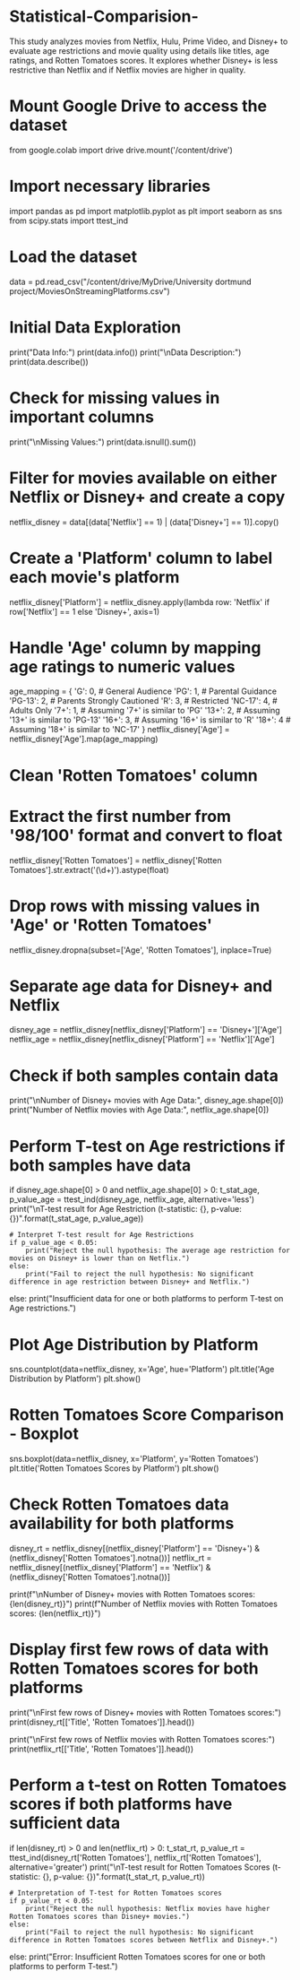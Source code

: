 # Statistical-Comparision-
This study analyzes movies from Netflix, Hulu, Prime Video, and Disney+ to evaluate age restrictions and movie quality using details like titles, age ratings, and Rotten Tomatoes scores. It explores whether Disney+ is less restrictive than Netflix and if Netflix movies are higher in quality. 
# Mount Google Drive to access the dataset
from google.colab import drive
drive.mount('/content/drive')

# Import necessary libraries
import pandas as pd
import matplotlib.pyplot as plt
import seaborn as sns
from scipy.stats import ttest_ind

# Load the dataset
data = pd.read_csv("/content/drive/MyDrive/University dortmund project/MoviesOnStreamingPlatforms.csv")

# Initial Data Exploration
print("Data Info:")
print(data.info())
print("\nData Description:")
print(data.describe())

# Check for missing values in important columns
print("\nMissing Values:")
print(data.isnull().sum())

# Filter for movies available on either Netflix or Disney+ and create a copy
netflix_disney = data[(data['Netflix'] == 1) | (data['Disney+'] == 1)].copy()

# Create a 'Platform' column to label each movie's platform
netflix_disney['Platform'] = netflix_disney.apply(lambda row: 'Netflix' if row['Netflix'] == 1 else 'Disney+', axis=1)

# Handle 'Age' column by mapping age ratings to numeric values
age_mapping = {
    'G': 0,        # General Audience
    'PG': 1,       # Parental Guidance
    'PG-13': 2,    # Parents Strongly Cautioned
    'R': 3,        # Restricted
    'NC-17': 4,    # Adults Only
    '7+': 1,       # Assuming '7+' is similar to 'PG'
    '13+': 2,      # Assuming '13+' is similar to 'PG-13'
    '16+': 3,      # Assuming '16+' is similar to 'R'
    '18+': 4       # Assuming '18+' is similar to 'NC-17'
}
netflix_disney['Age'] = netflix_disney['Age'].map(age_mapping)

# Clean 'Rotten Tomatoes' column
# Extract the first number from '98/100' format and convert to float
netflix_disney['Rotten Tomatoes'] = netflix_disney['Rotten Tomatoes'].str.extract('(\d+)').astype(float)

# Drop rows with missing values in 'Age' or 'Rotten Tomatoes'
netflix_disney.dropna(subset=['Age', 'Rotten Tomatoes'], inplace=True)

# Separate age data for Disney+ and Netflix
disney_age = netflix_disney[netflix_disney['Platform'] == 'Disney+']['Age']
netflix_age = netflix_disney[netflix_disney['Platform'] == 'Netflix']['Age']

# Check if both samples contain data
print("\nNumber of Disney+ movies with Age Data:", disney_age.shape[0])
print("Number of Netflix movies with Age Data:", netflix_age.shape[0])

# Perform T-test on Age restrictions if both samples have data
if disney_age.shape[0] > 0 and netflix_age.shape[0] > 0:
    t_stat_age, p_value_age = ttest_ind(disney_age, netflix_age, alternative='less')
    print("\nT-test result for Age Restriction (t-statistic: {}, p-value: {})".format(t_stat_age, p_value_age))

    # Interpret T-test result for Age Restrictions
    if p_value_age < 0.05:
        print("Reject the null hypothesis: The average age restriction for movies on Disney+ is lower than on Netflix.")
    else:
        print("Fail to reject the null hypothesis: No significant difference in age restriction between Disney+ and Netflix.")
else:
    print("Insufficient data for one or both platforms to perform T-test on Age restrictions.")

# Plot Age Distribution by Platform
sns.countplot(data=netflix_disney, x='Age', hue='Platform')
plt.title('Age Distribution by Platform')
plt.show()

# Rotten Tomatoes Score Comparison - Boxplot
sns.boxplot(data=netflix_disney, x='Platform', y='Rotten Tomatoes')
plt.title('Rotten Tomatoes Scores by Platform')
plt.show()

# Check Rotten Tomatoes data availability for both platforms
disney_rt = netflix_disney[(netflix_disney['Platform'] == 'Disney+') & (netflix_disney['Rotten Tomatoes'].notna())]
netflix_rt = netflix_disney[(netflix_disney['Platform'] == 'Netflix') & (netflix_disney['Rotten Tomatoes'].notna())]

print(f"\nNumber of Disney+ movies with Rotten Tomatoes scores: {len(disney_rt)}")
print(f"Number of Netflix movies with Rotten Tomatoes scores: {len(netflix_rt)}")

# Display first few rows of data with Rotten Tomatoes scores for both platforms
print("\nFirst few rows of Disney+ movies with Rotten Tomatoes scores:")
print(disney_rt[['Title', 'Rotten Tomatoes']].head())

print("\nFirst few rows of Netflix movies with Rotten Tomatoes scores:")
print(netflix_rt[['Title', 'Rotten Tomatoes']].head())

# Perform a t-test on Rotten Tomatoes scores if both platforms have sufficient data
if len(disney_rt) > 0 and len(netflix_rt) > 0:
    t_stat_rt, p_value_rt = ttest_ind(disney_rt['Rotten Tomatoes'], netflix_rt['Rotten Tomatoes'], alternative='greater')
    print("\nT-test result for Rotten Tomatoes Scores (t-statistic: {}, p-value: {})".format(t_stat_rt, p_value_rt))

    # Interpretation of T-test for Rotten Tomatoes scores
    if p_value_rt < 0.05:
        print("Reject the null hypothesis: Netflix movies have higher Rotten Tomatoes scores than Disney+ movies.")
    else:
        print("Fail to reject the null hypothesis: No significant difference in Rotten Tomatoes scores between Netflix and Disney+.")
else:
    print("Error: Insufficient Rotten Tomatoes scores for one or both platforms to perform T-test.")

